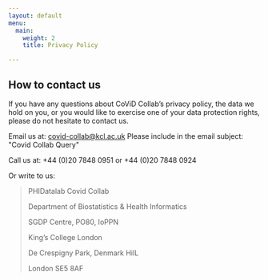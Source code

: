 ```yaml
---
layout: default
menu:
  main:
    weight: 2
    title: Privacy Policy

---
```

## How to contact us

If you have any questions about CoViD Collab’s privacy policy, the data we hold on you, or you would like to exercise one of your data protection rights, please do not hesitate to contact us.

Email us at: [covid-collab@kcl.ac.uk](covid-collab@kcl.ac.uk "covid-collab@kcl.ac.uk")
Please include in the email subject: "Covid Collab Query" 

Call us at: +44 (0)20 7848 0951 or +44 (0)20 7848 0924

Or write to us:
> PHIDatalab Covid Collab
>
> Department of Biostatistics & Health Informatics
>
> SGDP Centre, PO80, IoPPN
>
> King’s College London
>
> De Crespigny Park, Denmark HilL
>
> London SE5 8AF
